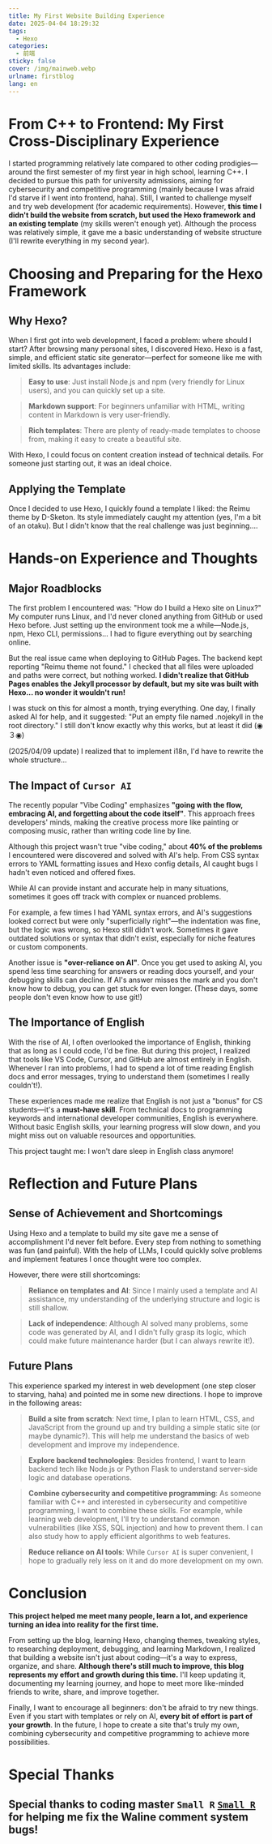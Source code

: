 ```yaml
---
title: My First Website Building Experience
date: 2025-04-04 18:29:32
tags: 
  - Hexo
categories:
  - 前端
sticky: false
cover: /img/mainweb.webp
urlname: firstblog
lang: en
---
```


# From C++ to Frontend: My First Cross-Disciplinary Experience
I started programming relatively late compared to other coding prodigies—around the first semester of my first year in high school, learning C++. I decided to pursue this path for university admissions, aiming for cybersecurity and competitive programming (mainly because I was afraid I'd starve if I went into frontend, haha). Still, I wanted to challenge myself and try web development (for academic requirements). However, **this time I didn't build the website from scratch, but used the Hexo framework and an existing template** (my skills weren't enough yet). Although the process was relatively simple, it gave me a basic understanding of website structure (I'll rewrite everything in my second year).

# Choosing and Preparing for the Hexo Framework
## Why Hexo?
When I first got into web development, I faced a problem: where should I start? After browsing many personal sites, I discovered Hexo. Hexo is a fast, simple, and efficient static site generator—perfect for someone like me with limited skills. Its advantages include:
> **Easy to use**: Just install Node.js and npm (very friendly for Linux users), and you can quickly set up a site.

> **Markdown support**: For beginners unfamiliar with HTML, writing content in Markdown is very user-friendly.

> **Rich templates**: There are plenty of ready-made templates to choose from, making it easy to create a beautiful site.

With Hexo, I could focus on content creation instead of technical details. For someone just starting out, it was an ideal choice.

## Applying the Template
Once I decided to use Hexo, I quickly found a template I liked: the Reimu theme by D-Sketon. Its style immediately caught my attention (yes, I'm a bit of an otaku). But I didn't know that the real challenge was just beginning....

# Hands-on Experience and Thoughts
## Major Roadblocks
The first problem I encountered was: "How do I build a Hexo site on Linux?" My computer runs Linux, and I'd never cloned anything from GitHub or used Hexo before. Just setting up the environment took me a while—Node.js, npm, Hexo CLI, permissions... I had to figure everything out by searching online.

But the real issue came when deploying to GitHub Pages. The backend kept reporting "Reimu theme not found." I checked that all files were uploaded and paths were correct, but nothing worked. **I didn't realize that GitHub Pages enables the Jekyll processor by default, but my site was built with Hexo... no wonder it wouldn't run!**

I was stuck on this for almost a month, trying everything. One day, I finally asked AI for help, and it suggested: "Put an empty file named .nojekyll in the root directory."
I still don't know exactly why this works, but at least it did (◉３◉)

(2025/04/09 update) I realized that to implement i18n, I'd have to rewrite the whole structure...

## The Impact of `Cursor AI`
The recently popular "Vibe Coding" emphasizes **"going with the flow, embracing AI, and forgetting about the code itself"**. This approach frees developers' minds, making the creative process more like painting or composing music, rather than writing code line by line.

Although this project wasn't true "vibe coding," about **40% of the problems** I encountered were discovered and solved with AI's help. From CSS syntax errors to YAML formatting issues and Hexo config details, AI caught bugs I hadn't even noticed and offered fixes.

While AI can provide instant and accurate help in many situations, sometimes it goes off track with complex or nuanced problems.

For example, a few times I had YAML syntax errors, and AI's suggestions looked correct but were only "superficially right"—the indentation was fine, but the logic was wrong, so Hexo still didn't work. Sometimes it gave outdated solutions or syntax that didn't exist, especially for niche features or custom components.

Another issue is **"over-reliance on AI"**. Once you get used to asking AI, you spend less time searching for answers or reading docs yourself, and your debugging skills can decline. If AI's answer misses the mark and you don't know how to debug, you can get stuck for even longer.
(These days, some people don't even know how to use git!)

## The Importance of English
With the rise of AI, I often overlooked the importance of English, thinking that as long as I could code, I'd be fine. But during this project, I realized that tools like VS Code, Cursor, and GitHub are almost entirely in English. Whenever I ran into problems, I had to spend a lot of time reading English docs and error messages, trying to understand them (sometimes I really couldn't!).

These experiences made me realize that English is not just a "bonus" for CS students—it's a **must-have skill**. From technical docs to programming keywords and international developer communities, English is everywhere. Without basic English skills, your learning progress will slow down, and you might miss out on valuable resources and opportunities.

This project taught me: I won't dare sleep in English class anymore!

# Reflection and Future Plans
## Sense of Achievement and Shortcomings
Using Hexo and a template to build my site gave me a sense of accomplishment I'd never felt before. Every step from nothing to something was fun (and painful). With the help of LLMs, I could quickly solve problems and implement features I once thought were too complex.

However, there were still shortcomings:

> **Reliance on templates and AI**: Since I mainly used a template and AI assistance, my understanding of the underlying structure and logic is still shallow.

> **Lack of independence**: Although AI solved many problems, some code was generated by AI, and I didn't fully grasp its logic, which could make future maintenance harder (but I can always rewrite it!).

## Future Plans
This experience sparked my interest in web development (one step closer to starving, haha) and pointed me in some new directions. I hope to improve in the following areas:

> **Build a site from scratch**:
Next time, I plan to learn HTML, CSS, and JavaScript from the ground up and try building a simple static site (or maybe dynamic?). This will help me understand the basics of web development and improve my independence.

> **Explore backend technologies**:
Besides frontend, I want to learn backend tech like Node.js or Python Flask to understand server-side logic and database operations.

> **Combine cybersecurity and competitive programming**:
As someone familiar with C++ and interested in cybersecurity and competitive programming, I want to combine these skills. For example, while learning web development, I'll try to understand common vulnerabilities (like XSS, SQL injection) and how to prevent them. I can also study how to apply efficient algorithms to web features.

> **Reduce reliance on AI tools**:
While `Cursor AI` is super convenient, I hope to gradually rely less on it and do more development on my own.

# Conclusion

**This project helped me meet many people, learn a lot, and experience turning an idea into reality for the first time.**

From setting up the blog, learning Hexo, changing themes, tweaking styles, to researching deployment, debugging, and learning Markdown, I realized that building a website isn't just about coding—it's a way to express, organize, and share. **Although there's still much to improve, this blog represents my effort and growth during this time.** I'll keep updating it, documenting my learning journey, and hope to meet more like-minded friends to write, share, and improve together.

Finally, I want to encourage all beginners: don't be afraid to try new things. Even if you start with templates or rely on AI, **every bit of effort is part of your growth**. In the future, I hope to create a site that's truly my own, combining cybersecurity and competitive programming to achieve more possibilities.

# Special Thanks
## Special thanks to coding master **`Small R`** [`Small R`](https://smallr-portfolio.vercel.app/en) for helping me fix the Waline comment system bugs!
